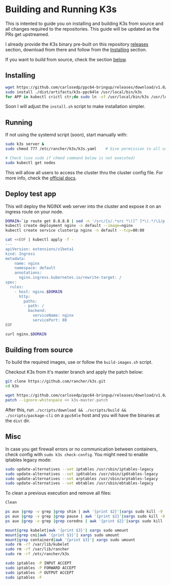 # Building and Running K3s

This is intented to guide you on installing and building K3s from source and all changes required to the repositories. This guide will be updated as the PRs get upstreamed.

I already provide the K3s binary pre-built on this repository [releases](https://github.com/carlosedp/ppc64-bringup/releases) section, download from there and follow from the [Installing](#installing) section.

If you want to build from source, check the section [below](#building-from-source).

## Installing

```sh
wget https://github.com/carlosedp/ppc64-bringup/releases/download/v1.0/k3s-ppc64le
sudo install ./dist/artifacts/k3s-ppc64le /usr/local/bin/k3s
for APP in kubectl crictl ctr;do sudo ln -sf /usr/local/bin/k3s /usr/local/bin/$APP;done
```

Soon I will adjust the `install.sh` script to make installation simpler.

## Running

If not using the systemd script (soon), start manually with:

```sh
sudo k3s server &
sudo chmod 777 /etc/rancher/k3s/k3s.yaml    # Give permission to all users (optional)

# Check (use sudo if chmod command below is not executed)
sudo kubectl get nodes
```

This will allow all users to access the cluster thru the cluster config file. For more info, check the [official docs](https://github.com/rancher/k3s/#documentation).

## Deploy test app

This will deploy the NGINX web server into the cluster and expose it on an ingress route on your node.

```sh
DOMAIN=`ip route get 8.8.8.8 | sed -n '/src/{s/.*src *\([^ ]*\).*/\1/p;q}'`.nip.io
kubectl create deployment nginx -n default --image=nginx
kubectl create service clusterip nginx -n default --tcp=80:80

cat <<EOF | kubectl apply -f -
---
apiVersion: extensions/v1beta1
kind: Ingress
metadata:
    name: nginx
    namespace: default
    annotations:
      nginx.ingress.kubernetes.io/rewrite-target: /
spec:
  rules:
    - host: nginx.$DOMAIN
      http:
        paths:
        - path: /
          backend:
            serviceName: nginx
            servicePort: 80
EOF

curl nginx.$DOMAIN
```

## Building from source

To build the required images, use or follow the `build-images.sh` script.

Checkout K3s from it's master branch and apply the patch below:

```bash
git clone https://github.com/rancher/k3s.git
cd k3s

wget https://github.com/carlosedp/ppc64-bringup/releases/download/v1.0/k3s-master.patch
patch --ignore-whitespace << k3s-master.patch
```

After this, run `./scripts/download && ./scripts/build && ./scripts/package-cli` on a `ppc64le` host and you will have the binaries at the `dist` dir.

## Misc

In case you get firewall errors or no communication between containers, check config with `sudo k3s check-config`. You might need to enable iptables legacy mode:

```sh
sudo update-alternatives --set iptables /usr/sbin/iptables-legacy
sudo update-alternatives --set ip6tables /usr/sbin/ip6tables-legacy
sudo update-alternatives --set arptables /usr/sbin/arptables-legacy
sudo update-alternatives --set ebtables /usr/sbin/ebtables-legacy
```

To clean a previous execution and remove all files:

```sh
Clean

ps aux |grep -v grep |grep shim | awk '{print $2}'|xargs sudo kill -9
ps aux |grep -v grep |grep pause | awk '{print $2}'|xargs sudo kill -9
ps aux |grep -v grep |grep coredns | awk '{print $2}'|xargs sudo kill -9

mount|grep kubelet|awk '{print $3}'| xargs sudo umount
mount|grep cni|awk '{print $3}'| xargs sudo umount
mount|grep containerd|awk '{print $3}'| xargs sudo umount
sudo rm -rf /var/lib/kubelet
sudo rm -rf /var/lib/rancher
sudo rm -rf /etc/rancher/k3s

sudo iptables -P INPUT ACCEPT
sudo iptables -P FORWARD ACCEPT
sudo iptables -P OUTPUT ACCEPT
sudo iptables -F
```

